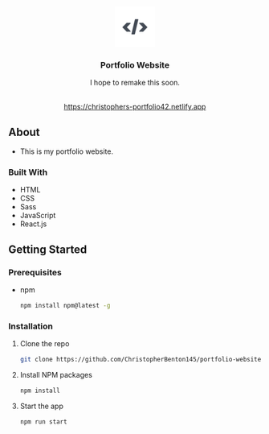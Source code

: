 <!-- PROJECT LOGO -->
<div align="center">
  <img src="/public/favicon.ico" alt="Logo" width="80" height="80">
  <h3 align="center">Portfolio Website</h3>
  I hope to remake this soon.
  <p align="center">
    <br />
    <a href="https://christophers-portfolio42.netlify.app">https://christophers-portfolio42.netlify.app</a>
  </p>
</div>

<!-- ABOUT -->
## About
* This is my portfolio website.

### Built With
* HTML
* CSS
* Sass
* JavaScript
* React.js

<!-- GETTING STARTED -->
## Getting Started

### Prerequisites
* npm
  ```sh
  npm install npm@latest -g
  ```

### Installation
1. Clone the repo
   ```sh
   git clone https://github.com/ChristopherBenton145/portfolio-website
   ```
2. Install NPM packages
   ```sh
   npm install
   ```
3. Start the app
   ```js
   npm run start
   ```
